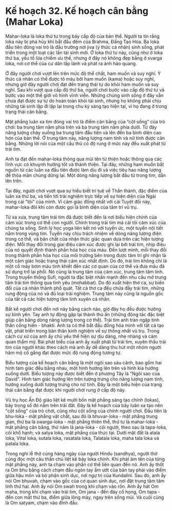 # Kế hoạch 32. Kế hoạch cân bằng (Mahar Loka)

Mahar-loka là loka thứ tư trong bảy cấp độ của bản thể. Người ta tin rằng loka này bị phá hủy khi bắt đầu đêm của Brahma, Đấng Tạo Hóa. Ba loka đầu tiên đóng vai trò là đấu trường nơi jiva (ý thức cá nhân) sinh sống, phát triển trong một loạt các lần tái sinh mới. Ở loka thứ tư này, cũng như ở loka thứ ba, yếu tố lửa chiếm ưu thế, nhưng ở đây nó không đẹp bằng ở svarga loka, nơi cơ thể của cư dân lấp lánh và phát ra ánh hào quang.

Ở đây người chơi vượt lên trên mức độ thể chất, ham muốn và suy nghĩ. Ý thức cá nhân có thể được tô màu bởi ham muốn (kama) hoặc suy nghĩ, nhưng giờ đây người chơi đạt đến trạng thái tự do khỏi ham muốn và suy nghĩ. Sau khi vượt qua cấp độ thứ ba, người chơi bước vào cấp độ thứ tư và bước vào một thế giới vô hình vĩnh viễn. Những chúng sinh sống ở đây vẫn chưa đạt được sự tự do hoàn toàn khỏi tái sinh, nhưng họ không phải chịu những tái sinh lặp đi lặp lại trong chu kỳ sáng tạo hiện tại, vì họ đang ở trong trạng thái cân bằng.

Mặt phẳng luân xa tim đóng vai trò là điểm cân bằng của “cột sống” của trò chơi: ba trung tâm nằm phía trên và ba trung tâm nằm phía dưới. Từ đây năng lượng chảy xuống ba trung tâm đầu tiên và lên đến ba bình diện cao hơn của bản thể. Ở trung tâm này, năng lượng nam tính và nữ tính được cân bằng. Những lời nói của một cầu thủ có độ rung ở mức này đều xuất phát từ trái tim.

Anh ta đạt đến mahar-loka thông qua mũi tên từ thiện hoặc thông qua các lĩnh vực có khuynh hướng tốt và thánh thiện. Tại đây, những ham muốn bắt nguồn từ các luân xa đầu tiên được làm dịu đi và việc tiêu hao năng lượng để thỏa mãn chúng dừng lại. Một dòng năng lượng bắt đầu từ trong tim, dẫn lên trên.

Tại đây, người chơi vượt qua sự hiểu biết trí tuệ về Thần thánh, đặc điểm của luân xa thứ ba, và tiến tới trải nghiệm trực tiếp về sự hiện diện của Ngài trong cái "tôi" của mình. Vì cảm giác đồng nhất với cái Tuyệt đối này, mahar-loka đôi khi còn được gọi là bình diện của tâm trí vũ trụ.

Từ xa xưa, trung tâm trái tim đã được biết đến là nơi biểu hiện chính của cảm xúc trong cơ thể con người. Chính trong trái tim mà cái tôi cảm xúc của chúng ta sống. Sinh lý học yoga liên kết nó với tuyến ức, một tuyến nội tiết nằm trong vùng tim. Tuyến này chịu trách nhiệm về dòng năng lượng điện trong cơ thể, và bản chất của nhận thức giác quan dựa trên các hiện tượng điện. Mỗi thay đổi trong giai điệu cảm xúc được ghi lại bởi trái tim, nhịp điệu của nó quyết định thành phần hóa học của máu. Đến lượt mình, mỗi thay đổi trong thành phần hóa học của môi trường bên trong được tâm trí ghi nhận là một cảm giác hoặc trạng thái cảm xúc nhất định. Do đó, trái tim không chỉ là một cỗ máy bơm máu tinh khiết đến các cơ quan của cơ thể và đưa máu đã sử dụng trở lại phổi. Nó cũng là trung tâm của cảm xúc, trung tâm tâm linh. Trong truyền thống Sufi, người ta đặc biệt nhấn mạnh đến nhu cầu mở trung tâm trái tim thông qua tình yêu (mohabbat). Do đó xuất hiện thơ ca, sự biến đổi của cá nhân thành phổ quát. Tất cả thơ ca đều chứa đầy trái tim, những rung động của nó và đủ loại trải nghiệm. Trung tâm này cũng là nguồn gốc của tất cả các hiện tượng tâm linh xuyên cá nhân.

Bất kể người chơi đến nơi này bằng cách nào, giờ đây họ đều được hưởng sự bình yên. Tay anh tự động gập lại thành thủ ấn (những động tác đặc biệt giúp cân bằng dòng năng lượng trong cơ thể). Trái tim anh tràn ngập tinh thần cống hiến - bhakti. Anh ta có thể bắt đầu đồng hóa mình với tất cả tạo vật, phát triển trong bản thân kinh nghiệm về sự thống nhất vũ trụ. Trong cách cư xử của anh ấy chủ yếu thể hiện sự dịu dàng, nhẹ nhàng và cảm quan thẩm mỹ. Bài phát biểu của anh ấy xuất phát từ trái tim, xuyên thấu trái tim của người khác theo cách mà anh ấy dễ dàng thu hút một nhóm người hâm mộ cố gắng đạt được mức độ rung động tương tự.

Biểu tượng của kế hoạch cân bằng là một ngôi sao sáu cánh, bao gồm hai hình tam giác đều bằng nhau, một hình hướng lên trên và hình kia hướng xuống dưới. Biểu tượng này được biết đến ở phương Tây là "Ngôi sao của David". Hình tam giác hướng lên trên tượng trưng cho năng lượng nam tính, hướng xuống dưới tượng trưng cho nữ tính. Đây là một biểu hiện của trạng thái cân bằng đạt được khi người chơi rung ở cấp độ này.

Vũ trụ học Ấn Độ giáo liệt kê mười bốn mặt phẳng sáng tạo chính (lokas), bảy trong số đó nằm trên trái đất. Đây là kế hoạch của bảy luân xa tạo nên "cột sống" của trò chơi, cũng như cột sống của chính người chơi. Đầu tiên là bhu-loka - mặt phẳng vật chất, sau đó là bhuvar-loka - mặt phẳng trung gian, thứ ba là swarga-loka - mặt phẳng thiên thể, thứ tư là mahar-loka - mặt phẳng cân bằng, thứ năm là jana-loka - cõi người, theo sau là tapa-loka, cõi khổ hạnh; và satya loka, mặt phẳng của thực tại. Dưới mặt đất là atala loka, Vital loka, sutala loka, rasatala loka, Talatala loka, maha tala loka và patala loka.

Trong nghi lễ thờ cúng hàng ngày của người Hindu (sandhya), người thờ cúng đọc một câu thần chú liệt kê bảy loka chính. Khi phát âm tên của từng mặt phẳng này, anh ta chạm vào phần cơ thể liên quan đến nó. Anh ấy thốt ra Om bhu bằng cách chạm đầu ngón tay ẩm ướt của bàn tay phải vào điểm giữa hậu môn và bộ phận sinh dục, nơi ngự trị của Kundalini. Sau đó, anh ấy nói Om bhuvah, chạm vào gốc của cơ quan sinh dục, nơi đặt trung tâm tâm linh thứ hai. Anh ấy nói Om swah trong khi chạm vào rốn. Anh ấy hát Om maha, trong khi chạm vào trái tim, Om jana - đến đáy cổ họng, Om tapa - đến con mắt thứ ba, điểm giữa lông mày, ngay trên sống mũi. Và cuối cùng là Om satyam, chạm vào đỉnh đầu.
